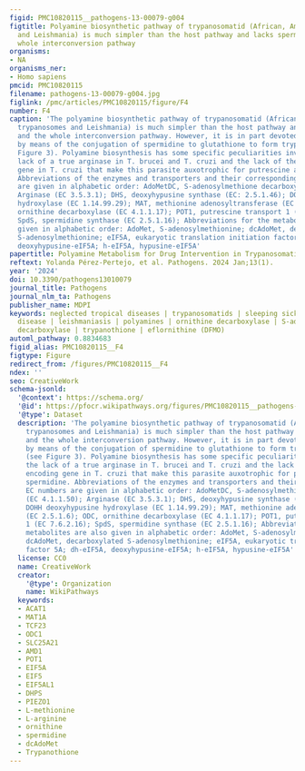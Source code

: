 ```yaml
---
figid: PMC10820115__pathogens-13-00079-g004
figtitle: Polyamine biosynthetic pathway of trypanosomatid (African, American trypanosomes
  and Leishmania) is much simpler than the host pathway and lacks spermine and the
  whole interconversion pathway
organisms:
- NA
organisms_ner:
- Homo sapiens
pmcid: PMC10820115
filename: pathogens-13-00079-g004.jpg
figlink: /pmc/articles/PMC10820115/figure/F4
number: F4
caption: 'The polyamine biosynthetic pathway of trypanosomatid (African, American
  trypanosomes and Leishmania) is much simpler than the host pathway and lacks spermine
  and the whole interconversion pathway. However, it is in part devoted to ROS detoxification
  by means of the conjugation of spermidine to glutathione to form trypanothione (see
  Figure 3). Polyamine biosynthesis has some specific peculiarities involving: the
  lack of a true arginase in T. brucei and T. cruzi and the lack of the odc encoding
  gene in T. cruzi that make this parasite auxotrophic for putrescine and/or spermidine.
  Abbreviations of the enzymes and transporters and their corresponding EC numbers
  are given in alphabetic order: AdoMetDC, S-adenosylmethione decarboxylase (EC 4.1.1.50);
  Arginase (EC 3.5.3.1); DHS, deoxyhypusine synthase (EC: 2.5.1.46); DOHH deoxyhypusine
  hydroxylase (EC 1.14.99.29); MAT, methionine adenosyltransferase (EC 2.5.1.6); ODC,
  ornithine decarboxylase (EC 4.1.1.17); POT1, putrescine transport 1 (EC 7.6.2.16);
  SpdS, spermidine synthase (EC 2.5.1.16); Abbreviations for the metabolites are also
  given in alphabetic order: AdoMet, S-adenosylmethionine; dcAdoMet, decarboxylated
  S-adenosylmethionine; eIF5A, eukaryotic translation initiation factor 5A; dh-eIF5A,
  deoxyhypusine-eIF5A; h-eIF5A, hypusine-eIF5A'
papertitle: Polyamine Metabolism for Drug Intervention in Trypanosomatids
reftext: Yolanda Pérez-Pertejo, et al. Pathogens. 2024 Jan;13(1).
year: '2024'
doi: 10.3390/pathogens13010079
journal_title: Pathogens
journal_nlm_ta: Pathogens
publisher_name: MDPI
keywords: neglected tropical diseases | trypanosomatids | sleeping sickness | Chagas
  disease | leishmaniasis | polyamines | ornithine decarboxylase | S-adenosylmethionine
  decarboxylase | trypanothione | eflornithine (DFMO)
automl_pathway: 0.8834683
figid_alias: PMC10820115__F4
figtype: Figure
redirect_from: /figures/PMC10820115__F4
ndex: ''
seo: CreativeWork
schema-jsonld:
  '@context': https://schema.org/
  '@id': https://pfocr.wikipathways.org/figures/PMC10820115__pathogens-13-00079-g004.html
  '@type': Dataset
  description: 'The polyamine biosynthetic pathway of trypanosomatid (African, American
    trypanosomes and Leishmania) is much simpler than the host pathway and lacks spermine
    and the whole interconversion pathway. However, it is in part devoted to ROS detoxification
    by means of the conjugation of spermidine to glutathione to form trypanothione
    (see Figure 3). Polyamine biosynthesis has some specific peculiarities involving:
    the lack of a true arginase in T. brucei and T. cruzi and the lack of the odc
    encoding gene in T. cruzi that make this parasite auxotrophic for putrescine and/or
    spermidine. Abbreviations of the enzymes and transporters and their corresponding
    EC numbers are given in alphabetic order: AdoMetDC, S-adenosylmethione decarboxylase
    (EC 4.1.1.50); Arginase (EC 3.5.3.1); DHS, deoxyhypusine synthase (EC: 2.5.1.46);
    DOHH deoxyhypusine hydroxylase (EC 1.14.99.29); MAT, methionine adenosyltransferase
    (EC 2.5.1.6); ODC, ornithine decarboxylase (EC 4.1.1.17); POT1, putrescine transport
    1 (EC 7.6.2.16); SpdS, spermidine synthase (EC 2.5.1.16); Abbreviations for the
    metabolites are also given in alphabetic order: AdoMet, S-adenosylmethionine;
    dcAdoMet, decarboxylated S-adenosylmethionine; eIF5A, eukaryotic translation initiation
    factor 5A; dh-eIF5A, deoxyhypusine-eIF5A; h-eIF5A, hypusine-eIF5A'
  license: CC0
  name: CreativeWork
  creator:
    '@type': Organization
    name: WikiPathways
  keywords:
  - ACAT1
  - MAT1A
  - TCF23
  - ODC1
  - SLC25A21
  - AMD1
  - POT1
  - EIF5A
  - EIF5
  - EIF5AL1
  - DHPS
  - PIEZO1
  - L-methionine
  - L-arginine
  - ornithine
  - spermidine
  - dcAdoMet
  - Trypanothione
---
```

